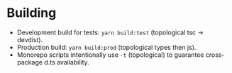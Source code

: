 # Building

- Development build for tests: `yarn build:test` (topological tsc → devdist).
- Production build: `yarn build:prod` (topological types then js).
- Monorepo scripts intentionally use `-t` (topological) to guarantee cross-package d.ts availability.
